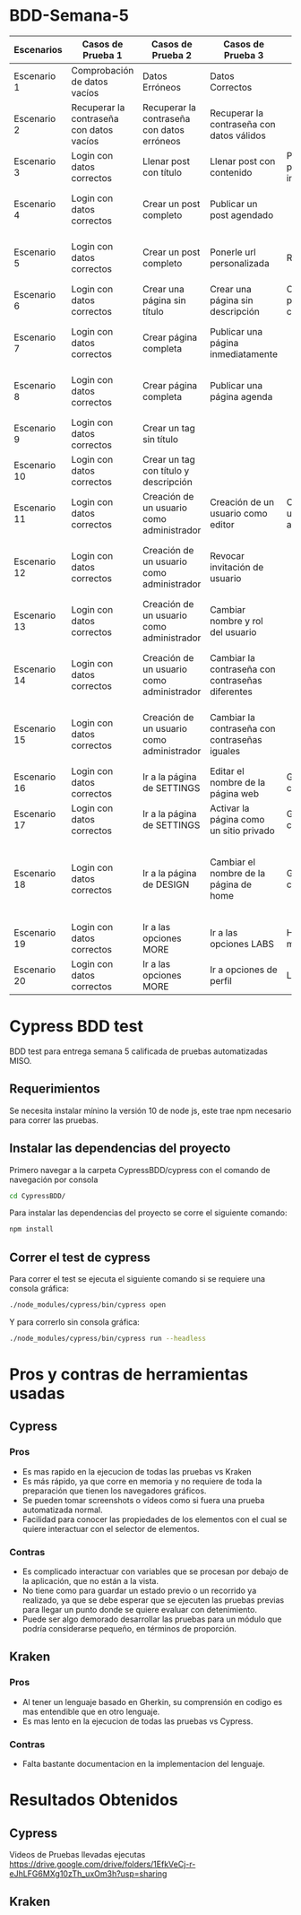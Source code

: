 # BDD-Semana-5

| **Escenarios** | **Casos de Prueba 1**                    | **Casos de Prueba 2**                      | **Casos de Prueba 3**                            | **Casos de Prueba 4**             | **Casos de Prueba 5**                                        | **Funcionalidad**                                 |
| -------------- | ---------------------------------------- | ------------------------------------------ | ------------------------------------------------ | --------------------------------- | ------------------------------------------------------------ | ------------------------------------------------- |
| Escenario 1    | Comprobación de datos vacíos             | Datos Erróneos                             | Datos Correctos                                  |                                   |                                                              | Login                                             |
| Escenario 2    | Recuperar la contraseña con datos vacíos | Recuperar la contraseña con datos erróneos | Recuperar la contraseña con datos válidos        |                                   |                                                              | Recuperar contraseña                              |
| Escenario 3    | Login con datos correctos                | Llenar post con título                     | Llenar post con contenido                        | Publicar un post inmediatamente   |                                                              | Login-Crear post                                  |
| Escenario 4    | Login con datos correctos                | Crear un post completo                     | Publicar un post agendado                        |                                   |                                                              | Login-Crear post- publicar post agendado          |
| Escenario 5    | Login con datos correctos                | Crear un post completo                     | Ponerle url personalizada                        | Resaltar el post                  | Publicar el post                                             | Login-Crear post- publicar post con url y feature |
| Escenario 6    | Login con datos correctos                | Crear una página sin título                | Crear una página sin descripción                 | Crear una página completa         |                                                              | Login- Crear página                               |
| Escenario 7    | Login con datos correctos                | Crear página completa                      | Publicar una página inmediatamente               |                                   |                                                              | Login-Crear página- Publicar página               |
| Escenario 8    | Login con datos correctos                | Crear página completa                      | Publicar una página agenda                       |                                   |                                                              | Login-Crear página- Publicar página               |
| Escenario 9    | Login con datos correctos                | Crear un tag sin título                    |                                                  |                                   |                                                              | Login-Crear tag                                   |
| Escenario 10   | Login con datos correctos                | Crear un tag con título y descripción      |                                                  |                                   |                                                              | Login-Crear tag                                   |
| Escenario 11   | Login con datos correctos                | Creación de un usuario como administrador  | Creación de un usuario como editor               | Creación de un usuario como autor | Creación de un usuario como contribuidor                     | Login-Creación de usuario                         |
| Escenario 12   | Login con datos correctos                | Creación de un usuario como administrador  | Revocar invitación de usuario                    |                                   |                                                              | Login-Creación de usuario-Revocar usuario         |
| Escenario 13   | Login con datos correctos                | Creación de un usuario como administrador  | Cambiar nombre y rol del usuario                 |                                   |                                                              | Login-Creación de usuario- Editar usuario         |
| Escenario 14   | Login con datos correctos                | Creación de un usuario como administrador  | Cambiar la contraseña con contraseñas diferentes |                                   |                                                              | Login-Creación de usuario-Cambio de contraseña    |
| Escenario 15   | Login con datos correctos                | Creación de un usuario como administrador  | Cambiar la contraseña con contraseñas iguales    |                                   |                                                              | Login-Creación de usuario-Cambio de contraseña    |
| Escenario 16   | Login con datos correctos                | Ir a la página de SETTINGS                 | Editar el nombre de la página web                | Guardar cambios                   |                                                              | Login - Editar información general                |
| Escenario 17   | Login con datos correctos                | Ir a la página de SETTINGS                 | Activar la página como un sitio privado          | Guardar cambios                   |                                                              | Login - Activar sitio privado                     |
| Escenario 18   | Login con datos correctos                | Ir a la página de DESIGN                   | Cambiar el nombre de la página de home           | Guardar cambios                   | Ir a la página principal, verificar cambio de nombre de HOME | Login-Cambiar diseño de página web                |
| Escenario 19   | Login con datos correctos                | Ir a las opciones MORE                     | Ir a las opciones LABS                           | Habilitar miembros                | Ir a la página de MEMBERS                                    | Login-Habilitar miembros                          |
| Escenario 20   | Login con datos correctos                | Ir a las opciones MORE                     | Ir a opciones de perfil                          | Logout                            |                                                              | Login-logout                                      |

# Cypress BDD test

BDD test para entrega semana 5 calificada de pruebas automatizadas MISO.

## Requerimientos

Se necesita instalar mínino la versión 10 de node js, este trae npm necesario para correr las pruebas.

## Instalar las dependencias del proyecto

Primero navegar a la carpeta CypressBDD/cypress con el comando de navegación por consola

```bash
cd CypressBDD/
```

Para instalar las dependencias del proyecto se corre el siguiente comando:

```bash
npm install
```

## Correr el test de cypress

Para correr el test se ejecuta el siguiente comando si se requiere una consola gráfica:

```bash
./node_modules/cypress/bin/cypress open
```

Y para correrlo sin consola gráfica:

```bash
./node_modules/cypress/bin/cypress run --headless
```
# Pros y contras de herramientas usadas

## Cypress
### Pros
- Es mas rapido en la ejecucion de todas las pruebas vs Kraken 
- Es más rápido, ya que corre en memoria y no requiere de toda la preparación que tienen los navegadores gráficos.
- Se pueden tomar screenshots o vídeos como si fuera una prueba automatizada normal.
- Facilidad para conocer las propiedades de los elementos con el cual se quiere interactuar con el selector de elementos.
### Contras
- Es complicado interactuar con variables que se procesan por debajo de la aplicación, que no están a la vista.
- No tiene como para guardar un estado previo o un recorrido ya realizado, ya que se debe esperar que se ejecuten las pruebas previas para llegar un punto donde se quiere evaluar con detenimiento.
- Puede ser algo demorado desarrollar las pruebas para un módulo que podría considerarse pequeño, en términos de proporción.

## Kraken
### Pros
- Al tener un lenguaje basado en Gherkin, su comprensión en codigo es mas entendible que en otro lenguaje.
- Es mas lento en la ejecucion de todas las pruebas vs Cypress.
### Contras
- Falta bastante documentacion en la implementacion del lenguaje.

# Resultados Obtenidos
## Cypress

Videos de Pruebas llevadas ejecutas https://drive.google.com/drive/folders/1EfkVeCj-r-eJhLFG6MXg10zTh_uxOm3h?usp=sharing

## Kraken
